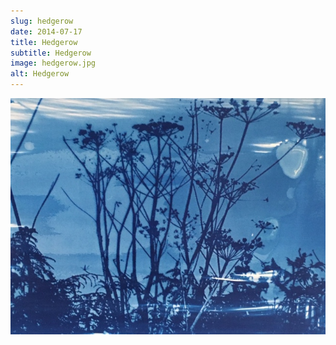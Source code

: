 ```yaml
---
slug: hedgerow
date: 2014-07-17
title: Hedgerow
subtitle: Hedgerow
image: hedgerow.jpg
alt: Hedgerow
---
```


![](/images/portfolio/hedgerow.jpg)
